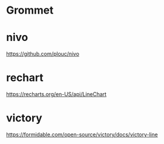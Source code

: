 # Grommet

# nivo
https://github.com/plouc/nivo

# rechart
https://recharts.org/en-US/api/LineChart

# victory
https://formidable.com/open-source/victory/docs/victory-line

